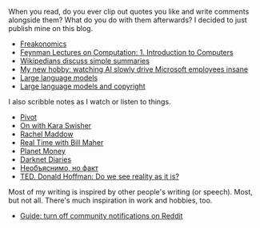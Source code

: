 When you read, do you ever clip out quotes you like and write comments alongside them? What do you do with them afterwards? I decided to just publish mine on this blog.

* [Freakonomics](series/freakonomics.md)
* [Feynman Lectures on Computation: 1. Introduction to Computers](2025/09/23/Feynman_Lectures_on_Computation_01.md)
* [Wikipedians discuss simple summaries](2025/09/25/wikipedians-discuss-simple-summaries.md)
* [My new hobby: watching AI slowly drive Microsoft employees insane](2025/09/26/reddit_my_new_hobby_watching_ai_slowly_drive_microsoft.md)
* [Large language models](2025/09/26/wikipedia_large_language_models.md)
* [Large language models and copyright](2025/09/29/wikipedia_large_language_models_and_copyright.md)

I also scribble notes as I watch or listen to things.

* [Pivot](series/pivot.md)
* [On with Kara Swisher](series/on-with-kara-swisher.md)
* [Rachel Maddow](series/maddow.md)
* [Real Time with Bill Maher](series/real-time.md)
* [Planet Money](series/planet-money.md)
* [Darknet Diaries](series/darknetdiaries.md)
* [Необъяснимо, но факт](series/nnf.md)
* [TED. Donald Hoffman: Do we see reality as it is?](2025/09/22/ted_donald_hoffman_do_we_see_reality_as_it_is.md)

Most of my writing is inspired by other people's writing (or speech). Most, but not all. There's much inspiration in work and hobbies, too.

* [Guide: turn off community notifications on Reddit](2025/09/23/guide-turn-off-community-notifications-on-reddit.md)
